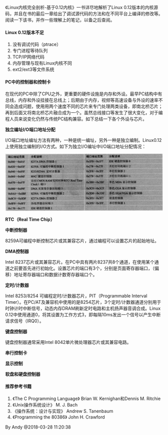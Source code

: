 
《Linux内核完全剖析-基于0.12内核》一书详尽地解析了Linux 0.12版本的内核源码，并且在书的最后一章给出了调试源代码的方法和在不同平台上编译的修改等。阅读一下该书，并作一些理解上的笔记，以备之后查阅。

#### Linux 0.12版本不足 ####

1. 没有调试代码（ptrace）
2. 专门进程等待队列
3. TCP/IP网络代码
4. 内存管理与现有Linux内核不同
5. ext2/ext3等文件系统

#### PC中的控制器和控制卡 ####

在现代的PC中除了CPU之外，更重要的硬件设施是内存和外设。最早PC结构中有总线，内存和外设挂接在总线上；后期由于内存，视频等高速设备与外设的速率不同会造成问题，使用用两个速度不同的芯片来专门处理两类设备，即南北桥芯片；再到后面又将南北桥芯片融合成为一个。虽然总线接口等发生了很大变化，对于编程人员来说变化仍然与传统PC结构兼容。如下总结一下各个外设与芯片。

**独立编址I/O端口地址分配**

I/O端口地址编址方法有两种，一种是统一编址，另外一种是独立编制。Linux0.12上使用独立编制的I/O方式。如下为独立I/O编址中I/O端口地址分配情况：

![图1 I/O端口地址分配](2018-02-28-Linux-Source-0.12-Read-Notes-IO-Port-Assign.jpg)

**RTC（Real Time Chip）**

**中断控制器**

8259A可编程中断控制芯片或其兼容芯片，通过编程可以设置芯片的起始地址。

**DMA控制器**

Intel 8237芯片或其兼容芯片。在PC中具有两片8237共8个通道，在使用某个通道之前要首先进行初始化。设置芯片的端口有3个，分别是页面寄存器端口，（偏移）地址寄存器端口和数据计数寄存器端口个。

**定时/计数器**

Intel 8253/8254 可编程定时/计数器芯片，PIT（Programmable Interval Timer）。在PC/AT及兼容机中使用的是8254芯片，3个定时/计数器通道分别用于时钟计时中断信号，动态内存DRAM刷新定时电路和主机扬声器音调合成。Linux 0.12中使用通道0，将其设置为工作方式3，即每隔10ms发出一个信号以产生中断请求信号（IRQ0）。

**键盘控制器**

键盘控制器通常采用Intel 8042单片微处理器芯片或其兼容电路。

**串行控制卡**

**显示控制**

**软盘和硬盘控制器**

#### 推荐参考书籍 ####

1. 《The C Programming Language》 Brian W. Kernighan和Dennis M. Ritchie
2. 《Unix操作系统设计》 M. J. Bach
3. 《操作系统：设计与实现》 Andrew S. Tanenbaum
4. 《Programming the 80386》 John H. Crawford



By Andy @2018-03-28 11:20:38
